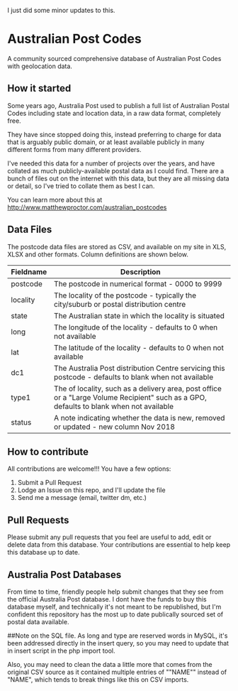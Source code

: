 I just did some minor updates to this.

# Australian Post Codes
A community sourced comprehensive database of Australian Post Codes with geolocation data.

## How it started
Some years ago, Australia Post used to publish a full list of Australian Postal Codes including state and location data, in a raw data format, completely free.

They have since stopped doing this, instead preferring to charge for data that is arguably public domain, or at least available publicly in many different forms from many different providers.

I've needed this data for a number of projects over the years, and have collated as much publicly-available postal data as I could find. There are a bunch of files out on the internet with this data, but they are all missing data or detail, so I've tried to collate them as best I can.

You can learn more about this at http://www.matthewproctor.com/australian_postcodes

## Data Files
The postcode data files are stored as CSV, and available on my site in XLS, XLSX and other formats. Column definitions are shown below.

| Fieldname | Description |
| --- | --- |
| postcode |	The postcode in numerical format - 0000 to 9999 |
| locality |	The locality of the postcode - typically the city/suburb or postal distribution centre |
| state |	The Australian state in which the locality is situated |
| long |	The longitude of the locality - defaults to 0 when not available |
| lat |	The latitude of the locality - defaults to 0 when not available |
| dc1 |	The Australia Post distribution Centre servicing this postcode - defaults to blank when not available |
| type1 |	The of locality, such as a delivery area, post office or a "Large Volume Recipient" such as a GPO, defaults to blank when not available |
| status |	A note indicating whether the data is new, removed or updated - new column Nov 2018 |



## How to contribute
All contributions are welcome!!! You have a few options:
1. Submit a Pull Request
2. Lodge an Issue on this repo, and I'll update the file
3. Send me a message (email, twitter dm, etc.)

## Pull Requests
Please submit any pull requests that you feel are useful to add, edit or delete data from this database.  Your contributions are essential to help keep this database up to date.

## Australia Post Databases
From time to time, friendly people help submit changes that they see from the official Australia Post database.  I dont have the funds to buy this database myself, and technically it's not meant to be republished, but I'm confident this repository has the most up to date publically sourced set of postal data available.


##Note on the SQL file.
As long and type are reserved words in MySQL, it's been addressed directly in the insert query, so you may need to update that in insert script in the php import tool.

Also, you may need to clean the data a little more that comes from the original CSV source as it contained multiple entries of ""NAME"" instead of "NAME", which tends to break things like this on CSV imports.

